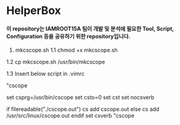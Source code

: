 # HelperBox

#### 이 repository는 IAMROOT15A 팀이 개발 및 분석에 필요한 Tool, Script, Configuration 등을 공유하기 위한 repository입니다.

1. mkcscope.sh
1.1 chmod +x mkcscope.sh

1.2 cp mkcscope.sh /usr/bin/mkcscope

1.3 Insert below script in .vimrc

"cscope

set csprg=/usr/bin/cscope
set csto=0
set cst
set nocsverb

if filereadable("./cscope.out")
	cs add cscope.out
else
	cs add /usr/src/linux/cscope.out
endif
set csverb
"cscope
